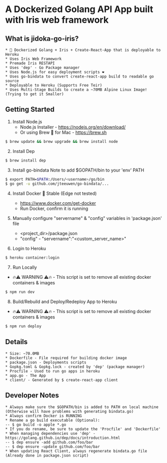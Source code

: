 # A Dockerized Golang API App built with Iris web framework

## What is jidoka-go-iris?
    * 🐳 Dockerized Golang + Iris + Create-React-App that is deployable to Heroku
    * Uses Iris Web Framework
    * Premade Iris RESTAPI
    * Uses 'dep' - Go Package manager
    * Uses Node.js for easy deployment scripts ❤️
    * Uses go-bindata to convert create-react-app build to readable go source
    * Deployable to Heroku (Supports Free Teir)
    * Uses Multi-Stage Builds to create a ~70MB Alpine Linux Image! (Trying to get it Smaller)

## Getting Started

1. Install Node.js
    * Node.js Installer - https://nodejs.org/en/download/
    * Or using Brew 🍺 for Mac - https://brew.sh
```bash
$ brew update && brew upgrade && brew install node
```
2. Install Dep
```bash
$ brew install dep
```
3. Install go-bindata
Note to add $GOPATH/bin to your 'env' PATH
```bash
$ export PATH=$PATH:/Users/<username>/go/bin
$ go get -u github.com/jteeuwen/go-bindata/...
```
4. Install Docker 🐳 Stable (Edge not tested)
    * https://www.docker.com/get-docker
    * Run Docker, confirm it is running

5. Manually configure "servername" & "config" variables in 'package.json' file
    * <project_dir>/package.json
    * "config" - "servername":"<custom_server_name>"

6. Login to Heroku
```bash
$ heroku container:login
```

7. Run Locally
* 🔥⚠️ WARNING ⚠️🔥 - This script is set to remove all existing docker containers & images
```bash
$ npm run dev
```

8. Build/Rebuild and Deploy/Redeploy App to Heroku
* 🔥⚠️ WARNING ⚠️🔥 - This script is set to remove all existing docker containers & images
```bash
$ npm run deploy
```

## Details
    * Size: ~70.0MB
    * Dockerfile - File required for building docker image
    * package.json - Deployments scripts
    * Gopkg.toml & Gopkg.lock - created by 'dep' (package manager)
    * Procfile - Used to run go apps in heroku
    * app.go - The App
    * client/ - Generated by $ create-react-app client

## Developer Notes
    * Always make sure the $GOPATH/bin is added to PATH on local machine (Otherwise will have problems with generating bindata.go)
    * Always confirm Docker is RUNNING
    * Rename a go build executable (Optional):
    -- $ go build -o apple *.go
    * If you do rename, be sure to update the 'Procfile' and 'Dockerfile'
    * When managing dependencies use 'dep' - https://golang.github.io/dep/docs/introduction.html
    -- $ dep ensure -add github.com/foo/bar
    -- $ dep ensure -update github.com/foo/bar
    * When updating React Client, always regenerate bindata.go file (Already done in package.json script)


